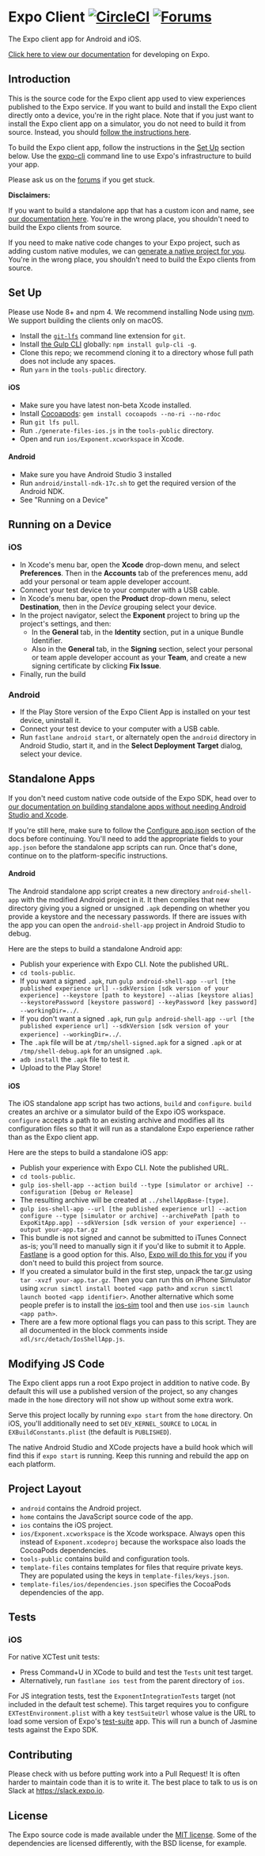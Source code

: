 # Expo Client [![CircleCI](https://circleci.com/gh/expo/expo.svg?style=svg)](https://circleci.com/gh/expo/expo) [![Forums](https://img.shields.io/badge/expo-forum-blue.svg)](https://forums.expo.io)

The Expo client app for Android and iOS.

[Click here to view our documentation](https://docs.expo.io) for developing on Expo.

## Introduction

This is the source code for the Expo client app used to view experiences published to the Expo service. If you want to build and install the Expo client directly onto a device, you're in the right place. Note that if you just want to install the Expo client app on a simulator, you do not need to build it from source. Instead, you should [follow the instructions here](https://docs.expo.io/versions/latest/introduction/installation.html).

To build the Expo client app, follow the instructions in the [Set Up](#set-up) section below. Use the [expo-cli](https://docs.expo.io/versions/latest/workflow/expo-cli) command line to use Expo's infrastructure to build your app.

Please ask us on the [forums](https://forums.expo.io/) if you get stuck.

**Disclaimers:**

If you want to build a standalone app that has a custom icon and name, see [our documentation here](https://docs.expo.io/versions/latest/guides/building-standalone-apps.html). You're in the wrong place, you shouldn't need to build the Expo clients from source.

If you need to make native code changes to your Expo project, such as adding custom native modules, we can [generate a native project for you](https://docs.expo.io/versions/latest/expokit/eject). You're in the wrong place, you shouldn't need to build the Expo clients from source.

## Set Up

Please use Node 8+ and npm 4. We recommend installing Node using [nvm](https://github.com/creationix/nvm). We support building the clients only on macOS.

- Install the [`git-lfs`](https://git-lfs.github.com/) command line extension for `git`.
- Install [the Gulp CLI](http://gulpjs.com/) globally: `npm install gulp-cli -g`.
- Clone this repo; we recommend cloning it to a directory whose full path does not include any spaces.
- Run `yarn` in the `tools-public` directory.

#### iOS
- Make sure you have latest non-beta Xcode installed.
- Install [Cocoapods](https://cocoapods.org/): `gem install cocoapods --no-ri --no-rdoc`
- Run `git lfs pull`.
- Run `./generate-files-ios.js` in the `tools-public` directory.
- Open and run `ios/Exponent.xcworkspace` in Xcode.

#### Android
- Make sure you have Android Studio 3 installed
- Run `android/install-ndk-17c.sh` to get the required version of the Android NDK.
- See "Running on a Device"

## Running on a Device

### iOS
- In Xcode's menu bar, open the **Xcode** drop-down menu, and select **Preferences**.  Then in the **Accounts** tab of the preferences menu, add add your personal or team apple developer account.
- Connect your test device to your computer with a USB cable.
- In Xcode's menu bar, open the **Product** drop-down menu, select **Destination**, then in the _Device_ grouping select your device.
- In the project navigator, select the **Exponent** project to bring up the project's settings, and then:
  - In the **General** tab, in the **Identity** section, put in a unique Bundle Identifier.
  - Also in the **General** tab, in the **Signing** section, select your personal or team apple developer account as your **Team**, and create a new signing certificate by clicking **Fix Issue**.
- Finally, run the build

### Android
- If the Play Store version of the Expo Client App is installed on your test device, uninstall it.
- Connect your test device to your computer with a USB cable.
- Run `fastlane android start`, or alternately open the `android` directory in Android Studio, start it, and in the **Select Deployment Target** dialog, select your device.

## Standalone Apps

If you don't need custom native code outside of the Expo SDK, head over to [our documentation on building standalone apps without needing Android Studio and Xcode](https://docs.expo.io/versions/latest/guides/building-standalone-apps.html).

If you're still here, make sure to follow the [Configure app.json](https://docs.expo.io/versions/latest/guides/building-standalone-apps.html#2-configure-appjson) section of the docs before continuing. You'll need to add the appropriate fields to your `app.json` before the standalone app scripts can run. Once that's done, continue on to the platform-specific instructions.

#### Android
The Android standalone app script creates a new directory `android-shell-app` with the modified Android project in it. It then compiles that new directory giving you a signed or unsigned `.apk` depending on whether you provide a keystore and the necessary passwords. If there are issues with the app you can open the `android-shell-app` project in Android Studio to debug.

Here are the steps to build a standalone Android app:
- Publish your experience with Expo CLI. Note the published URL.
- `cd tools-public`.
- If you want a signed `.apk`, run `gulp android-shell-app --url [the published experience url] --sdkVersion [sdk version of your experience] --keystore [path to keystore] --alias [keystore alias] --keystorePassword [keystore password] --keyPassword [key password] --workingDir=../`.
- If you don't want a signed `.apk`, run `gulp android-shell-app --url [the published experience url] --sdkVersion [sdk version of your experience] --workingDir=../`.
- The `.apk` file will be at `/tmp/shell-signed.apk` for a signed `.apk` or at `/tmp/shell-debug.apk` for an unsigned `.apk`.
- `adb install` the `.apk` file to test it.
- Upload to the Play Store!

#### iOS
The iOS standalone app script has two actions, `build` and `configure`. `build` creates an archive or a simulator build of the Expo iOS workspace. `configure` accepts a path to an existing archive and modifies all its configuration files so that it will run as a standalone Expo experience rather than as the Expo client app.

Here are the steps to build a standalone iOS app:
- Publish your experience with Expo CLI. Note the published URL.
- `cd tools-public`.
- `gulp ios-shell-app --action build --type [simulator or archive] --configuration [Debug or Release]`
- The resulting archive will be created at `../shellAppBase-[type]`.
- `gulp ios-shell-app --url [the published experience url] --action configure --type [simulator or archive] --archivePath [path to ExpoKitApp.app] --sdkVersion [sdk version of your experience] --output your-app.tar.gz`
- This bundle is not signed and cannot be submitted to iTunes Connect as-is; you'll need to manually sign it if you'd like to submit it to Apple. [Fastlane](https://fastlane.tools/) is a good option for this. Also, [Expo will do this for you](https://docs.expo.io/versions/latest/guides/building-standalone-apps.html) if you don't need to build this project from source.
- If you created a simulator build in the first step, unpack the tar.gz using `tar -xvzf your-app.tar.gz`. Then you can run this on iPhone Simulator using `xcrun simctl install booted <app path>` and `xcrun simctl launch booted <app identifier>`. Another alternative which some people prefer is to install the [ios-sim](https://github.com/phonegap/ios-sim) tool and then use `ios-sim launch <app path>`.
- There are a few more optional flags you can pass to this script. They are all documented in the block comments inside `xdl/src/detach/IosShellApp.js`.

## Modifying JS Code
The Expo client apps run a root Expo project in addition to native code. By default this will use a published version of the project, so any changes made in the `home` directory will not show up without some extra work.

Serve this project locally by running `expo start` from the `home` directory. On iOS, you'll additionally need to set `DEV_KERNEL_SOURCE` to `LOCAL` in `EXBuildConstants.plist` (the default is `PUBLISHED`).

The native Android Studio and XCode projects have a build hook which will find this if `expo start` is running. Keep this running and rebuild the app on each platform.

## Project Layout

- `android` contains the Android project.
- `home` contains the JavaScript source code of the app.
- `ios` contains the iOS project.
- `ios/Exponent.xcworkspace` is the Xcode workspace. Always open this instead of `Exponent.xcodeproj` because the workspace also loads the CocoaPods dependencies.
- `tools-public` contains build and configuration tools.
- `template-files` contains templates for files that require private keys. They are populated using the keys in `template-files/keys.json`.
- `template-files/ios/dependencies.json` specifies the CocoaPods dependencies of the app.

## Tests

### iOS

For native XCTest unit tests:

- Press Command+U in XCode to build and test the `Tests` unit test target.
- Alternatively, run `fastlane ios test` from the parent directory of `ios`.

For JS integration tests, test the `ExponentIntegrationTests` target (not included in the default test scheme). This target requires you to configure `EXTestEnvironment.plist` with a key `testSuiteUrl` whose value is the URL to load some version of Expo's [test-suite](apps/test-suite) app. This will run a bunch of Jasmine tests against the Expo SDK.

## Contributing
Please check with us before putting work into a Pull Request! It is often harder to maintain code than it is to write it. The best place to talk to us is on Slack at https://slack.expo.io.

## License
The Expo source code is made available under the [MIT license](LICENSE). Some of the dependencies are licensed differently, with the BSD license, for example.
